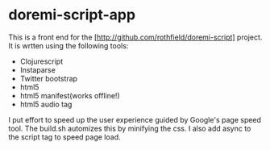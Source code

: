  
# doremi-script-app
This is a front end for the [http://github.com/rothfield/doremi-script] project. It is wrtten using the following tools:
* Clojurescript
* Instaparse
* Twitter bootstrap
* html5
* html5 manifest(works offline!)
* html5 audio tag

I put effort to speed up the user experience guided by Google's page speed tool. The build.sh automizes this by minifying the css. I also add async to the script tag to speed page load.


